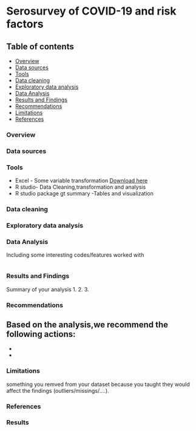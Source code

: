 # Serosurvey of COVID-19 and risk factors

## Table of contents

- [Overview](#overview)
- [Data sources](#data-sources)
- [Tools](#tools)
- [Data cleaning](#data-cleaning)
- [Exploratory data analysis](#exploratory-data-analysis)
- [Data Analysis](#data-analysis)
- [Results and Findings](results-and-findings)
- [Recommendations](#recommendations)
- [Limitations](#limitations)
- [References](#references)

### Overview


### Data sources




### Tools
- Excel - Some variable  transformation [Download here](https//microsoft,com)
- R studio- Data Cleaning,transformation and analysis
- R studio package gt summary -Tables and visualization


### Data cleaning


### Exploratory data analysis

### Data Analysis
Including  some interesting codes/features worked with

```R studio
```

### Results and Findings
Summary of your analysis
1. 
2.
3.
### Recommendations
Based on the analysis,we recommend the following actions:
-
-
-

### Limitations

something you remved from your dataset because you taught they would affect the findings (outliers/missings/....).

### References





### Results



